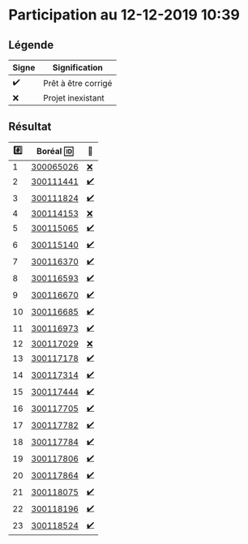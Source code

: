 # Participation au 12-12-2019 10:39

## Légende

| Signe              | Signification                 |
|--------------------|-------------------------------|
| :heavy_check_mark: | Prêt à être corrigé           |
| :x:                | Projet inexistant             |

## Résultat

|:hash:| Boréal :id:                | :100:              |
|------|----------------------------|--------------------|
| 1 | [300065026](300065026.py) | [:x:](Correction.md#etudiant-300065026) |
| 2 | [300111441](300111441.py) | [:heavy_check_mark:](Correction.md#etudiant-300111441) |
| 3 | [300111824](300111824.py) | [:heavy_check_mark:](Correction.md#etudiant-300111824) |
| 4 | [300114153](300114153.py) | [:x:](Correction.md#etudiant-300114153) |
| 5 | [300115065](300115065.py) | [:heavy_check_mark:](Correction.md#etudiant-300115065) |
| 6 | [300115140](300115140.py) | [:heavy_check_mark:](Correction.md#etudiant-300115140) |
| 7 | [300116370](300116370.py) | [:heavy_check_mark:](Correction.md#etudiant-300116370) |
| 8 | [300116593](300116593.py) | [:heavy_check_mark:](Correction.md#etudiant-300116593) |
| 9 | [300116670](300116670.py) | [:heavy_check_mark:](Correction.md#etudiant-300116670) |
| 10 | [300116685](300116685.py) | [:heavy_check_mark:](Correction.md#etudiant-300116685) |
| 11 | [300116973](300116973.py) | [:heavy_check_mark:](Correction.md#etudiant-300116973) |
| 12 | [300117029](300117029.py) | [:x:](Correction.md#etudiant-300117029) |
| 13 | [300117178](300117178.py) | [:heavy_check_mark:](Correction.md#etudiant-300117178) |
| 14 | [300117314](300117314.py) | [:heavy_check_mark:](Correction.md#etudiant-300117314) |
| 15 | [300117444](300117444.py) | [:heavy_check_mark:](Correction.md#etudiant-300117444) |
| 16 | [300117705](300117705.py) | [:heavy_check_mark:](Correction.md#etudiant-300117705) |
| 17 | [300117782](300117782.py) | [:heavy_check_mark:](Correction.md#etudiant-300117782) |
| 18 | [300117784](300117784.py) | [:heavy_check_mark:](Correction.md#etudiant-300117784) |
| 19 | [300117806](300117806.py) | [:heavy_check_mark:](Correction.md#etudiant-300117806) |
| 20 | [300117864](300117864.py) | [:heavy_check_mark:](Correction.md#etudiant-300117864) |
| 21 | [300118075](300118075.py) | [:heavy_check_mark:](Correction.md#etudiant-300118075) |
| 22 | [300118196](300118196.py) | [:heavy_check_mark:](Correction.md#etudiant-300118196) |
| 23 | [300118524](300118524.py) | [:heavy_check_mark:](Correction.md#etudiant-300118524) |
